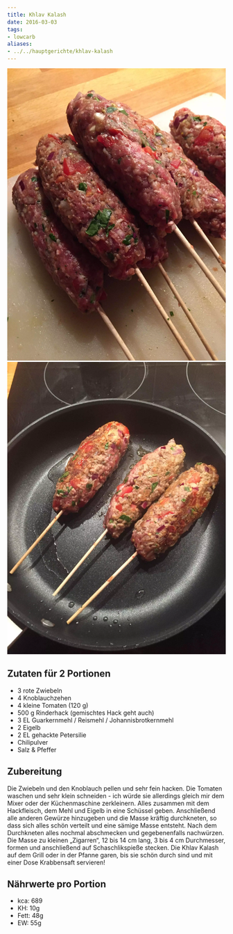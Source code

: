 ```yaml
---
title: Khlav Kalash
date: 2016-03-03
tags:
- lowcarb
aliases:
- ../../hauptgerichte/khlav-kalash
---
```


![](/img/khlav-kalash-1.webp)
![](/img/khlav-kalash-2.webp)

## Zutaten für 2 Portionen
- 3 rote Zwiebeln
- 4 Knoblauchzehen
- 4 kleine Tomaten (120 g)
- 500 g Rinderhack (gemischtes Hack geht auch)
- 3 EL Guarkernmehl / Reismehl / Johannisbrotkernmehl
- 2 Eigelb
- 2 EL gehackte Petersilie
- Chilipulver
- Salz & Pfeffer

## Zubereitung
Die Zwiebeln und den Knoblauch pellen und sehr fein hacken. Die Tomaten waschen und sehr klein schneiden - ich würde sie allerdings gleich mir dem Mixer oder der Küchenmaschine zerkleinern. Alles zusammen mit dem Hackfleisch, dem Mehl und Eigelb in eine Schüssel geben.
Anschließend alle anderen Gewürze hinzugeben und die Masse kräftig durchkneten, so dass sich alles schön verteilt und eine sämige Masse entsteht. Nach dem Durchkneten alles nochmal abschmecken und gegebenenfalls nachwürzen.
Die Masse zu kleinen „Zigarren“, 12 bis 14 cm lang, 3 bis 4 cm Durchmesser, formen und anschließend auf Schaschlikspieße stecken.
Die Khlav Kalash auf dem Grill oder in der Pfanne garen, bis sie schön durch sind und mit einer Dose Krabbensaft servieren!

## Nährwerte pro Portion
- kca:  689
- KH:    10g
- Fett:  48g
- EW:    55g
